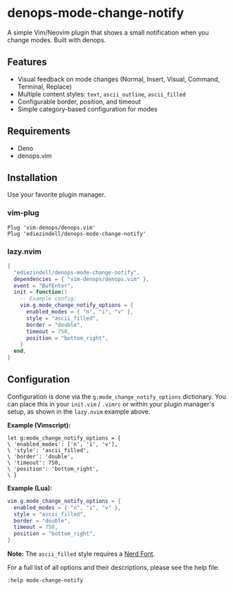 # denops-mode-change-notify

A simple Vim/Neovim plugin that shows a small notification when you change modes. Built with denops.

## Features

- Visual feedback on mode changes (Normal, Insert, Visual, Command, Terminal, Replace)
- Multiple content styles: `text`, `ascii_outline`, `ascii_filled`
- Configurable border, position, and timeout
- Simple category-based configuration for modes

## Requirements

- Deno
- denops.vim

## Installation

Use your favorite plugin manager.

### vim-plug

```vim
Plug 'vim-denops/denops.vim'
Plug 'ediezindell/denops-mode-change-notify'
```

### lazy.nvim

```lua
{
  "ediezindell/denops-mode-change-notify",
  dependencies = { "vim-denops/denops.vim" },
  event = "BufEnter",
  init = function()
    -- Example config:
    vim.g.mode_change_notify_options = {
      enabled_modes = { "n", "i", "v" },
      style = "ascii_filled",
      border = "double",
      timeout = 750,
      position = "bottom_right",
    }
  end,
}
```

## Configuration

Configuration is done via the `g:mode_change_notify_options` dictionary. You can place this in your `init.vim` / `.vimrc` or within your plugin manager's setup, as shown in the `lazy.nvim` example above.

**Example (Vimscript):**
```vim
let g:mode_change_notify_options = {
\ 'enabled_modes': ['n', 'i', 'v'],
\ 'style': 'ascii_filled',
\ 'border': 'double',
\ 'timeout': 750,
\ 'position': 'bottom_right',
\ }
```

**Example (Lua):**
```lua
vim.g.mode_change_notify_options = {
  enabled_modes = { "n", "i", "v" },
  style = "ascii_filled",
  border = "double",
  timeout = 750,
  position = "bottom_right",
}
```

**Note:** The `ascii_filled` style requires a [Nerd Font](https://www.nerdfonts.com/).

For a full list of all options and their descriptions, please see the help file:
```vim
:help mode-change-notify
```

